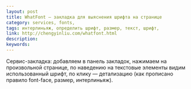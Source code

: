 ```yaml
---
layout: post
title: WhatFont — закладка для выяснения шрифта на странице
category: services, fonts, 
tags: интерлиньяж, определить шрифт, размер, текст, шрифт, 
link: http://chengyinliu.com/whatfont.html
description: 
keywords: 
---
```


<p>Сервис-закладка: добавляем в панель закладок, нажимаем на произвольной странице, по наведению на текстовые элементы видим использованный шрифт, по клику — детализацию (как прописано правило font-face, размер, интерлиньяж).</p>
